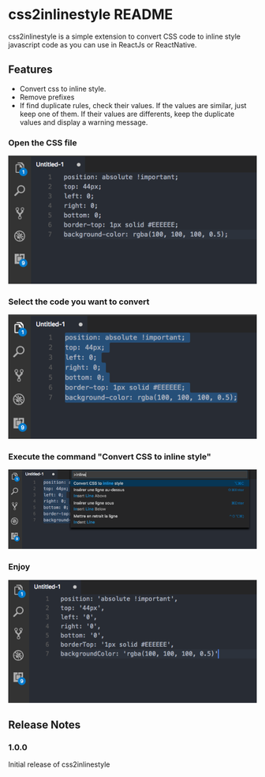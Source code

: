 # css2inlinestyle README

css2inlinestyle is a simple extension to convert CSS code to inline style javascript code as you can use in ReactJs or ReactNative.

## Features

- Convert css to inline style.
- Remove prefixes
- If find duplicate rules, check their values. If the values are similar, just keep one of them. If their values are differents, keep the duplicate values and display a warning message.

### Open the CSS file

![Open the CSS file](images/screen-0.png)

### Select the code you want to convert

![Select the code you want to convert](images/screen-1.png)

### Execute the command "Convert CSS to inline style"

![Execute the command "Convert CSS to inline style"](images/screen-2.png)

### Enjoy

![Enjoy](images/screen-3.png)

## Release Notes


### 1.0.0

Initial release of css2inlinestyle
